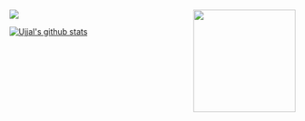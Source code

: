<!-- ### <img align='right' src="https://media.giphy.com/media/fwbZnTftCXVocKzfxR/giphy.gif" width="280"> -->

### <img align='right' src="https://media.giphy.com/media/M9gbBd9nbDrOTu1Mqx/giphy.gif" width="180">

![](https://komarev.com/ghpvc/?username=ujjalacharya&color=f95378)

[![Ujjal's github stats](https://github-readme-stats.vercel.app/api?username=ujjalacharya&show_icons=true&theme=radical&hide=contribs)](https://instagram.com/acharya.uzzol)
